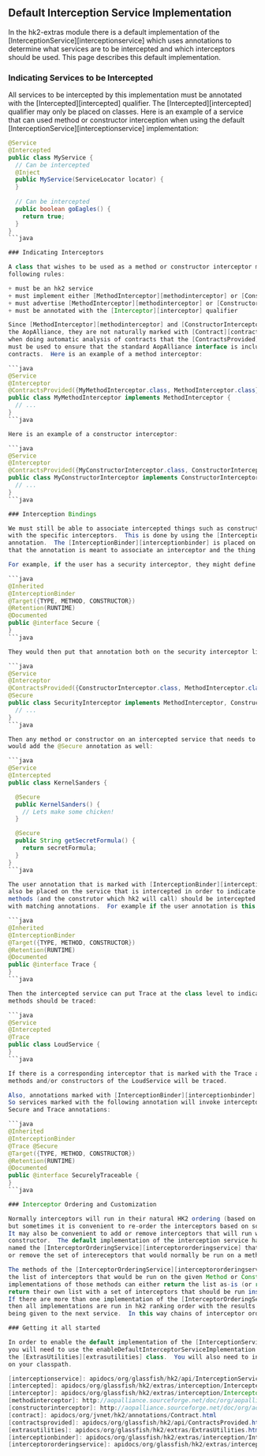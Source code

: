 ## Default Interception Service Implementation

In the hk2-extras module there is a default implementation of the [InterceptionService][interceptionservice] which
uses annotations to determine what services are to be intercepted and which interceptors should
be used.  This page describes this default implementation.

### Indicating Services to be Intercepted

All services to be intercepted by this implementation must be annotated with the
[Intercepted][intercepted] qualifier.  The [Intercepted][intercepted] qualifier may
only be placed on classes.  Here is an example of a service that can used method or
constructor interception when using the default [InterceptionService][interceptionservice]
implementation:

```java
@Service
@Intercepted
public class MyService {
  // Can be intercepted
  @Inject
  public MyService(ServiceLocator locator) {
  }
  
  // Can be intercepted
  public boolean goEagles() {
    return true;
  }
}
```java

### Indicating Interceptors

A class that wishes to be used as a method or constructor interceptor must adhere to the
following rules:

+ must be an hk2 service
+ must implement either [MethodInterceptor][methodinterceptor] or [ConstructorInterceptor][constructorinterceptor]
+ must advertise [MethodInterceptor][methodinterceptor] or [ConstructorInterceptor][constructorinterceptor] as one of its contracts
+ must be annotated with the [Interceptor][interceptor] qualifier

Since [MethodInterceptor][methodinterceptor] and [ConstructorInterceptor][constructorinterceptor] are API from
the AopAlliance, they are not naturally marked with [Contract][contract].  Therefore it is often the case
when doing automatic analysis of contracts that the [ContractsProvided][contractsprovided] annotation
must be used to ensure that the standard AopAlliance interface is included in the set of
contracts.  Here is an example of a method interceptor:

```java
@Service
@Interceptor
@ContractsProvided({MyMethodInterceptor.class, MethodInterceptor.class})
public class MyMethodInterceptor implements MethodInterceptor {
  // ...
}
```java

Here is an example of a constructor interceptor:

```java
@Service
@Interceptor
@ContractsProvided({MyConstructorInterceptor.class, ConstructorInterceptor.class})
public class MyConstructorInterceptor implements ConstructorInterceptor {
  // ...
}
```java

### Interception Bindings

We must still be able to associate intercepted things such as constructors and methods of intercepted services
with the specific interceptors.  This is done by using the [InterceptionBinder][interceptionbinder]
annotation.  The [InterceptionBinder][interceptionbinder] is placed on user defined annotations to indicate
that the annotation is meant to associate an interceptor and the thing to be intercepted.

For example, if the user has a security interceptor, they might define their annotation like this:

```java
@Inherited
@InterceptionBinder
@Target({TYPE, METHOD, CONSTRUCTOR})
@Retention(RUNTIME)
@Documented
public @interface Secure {
}
```java

They would then put that annotation both on the security interceptor like so:

```java
@Service
@Interceptor
@ContractsProvided({ConstructorInterceptor.class, MethodInterceptor.class})
@Secure
public class SecurityInterceptor implements MethodInterceptor, ConstructorInterceptor {
  // ...
}
```java

Then any method or constructor on an intercepted service that needs to be secure
would add the @Secure annotation as well:

```java
@Service
@Intercepted
public class KernelSanders {

  @Secure
  public KernelSanders() {
    // Lets make some chicken!
  }

  @Secure
  public String getSecretFormula() {
    return secretFormula;
  }
}
```java

The user annotation that is marked with [InterceptionBinder][interceptionbinder] can
also be placed on the service that is intercepted in order to indicate that all
methods (and the construtor which hk2 will call) should be intercepted by interceptors
with matching annotations.  For example if the user annotation is this:

```java
@Inherited
@InterceptionBinder
@Target({TYPE, METHOD, CONSTRUCTOR})
@Retention(RUNTIME)
@Documented
public @interface Trace {
}
```java

Then the intercepted service can put Trace at the class level to indicate that all
methods should be traced:

```java
@Service
@Intercepted
@Trace
public class LoudService {
}
```java

If there is a corresponding interceptor that is marked with the Trace annotation then all
methods and/or constructors of the LoudService will be traced.

Also, annotations marked with [InterceptionBinder][interceptionbinder] are transitive.
So services marked with the following annotation will invoke interceptors with both the
Secure and Trace annotations:

```java
@Inherited
@InterceptionBinder
@Trace @Secure
@Target({TYPE, METHOD, CONSTRUCTOR})
@Retention(RUNTIME)
@Documented
public @interface SecurelyTraceable {
}
```java

### Interceptor Ordering and Customization

Normally interceptors will run in their natural HK2 ordering (based on Rank and serivce/locator id)
but sometimes it is convenient to re-order the interceptors based on some external configuration. 
It may also be convenient to add or remove interceptors that will run with some method or
constructor.  The default implementation of the interception service has defined its own plugin service
named the [InterceptorOrderingService][interceptororderingservice] that allows users to add, modify
or remove the set of intereceptors that would normally be run on a method or constructor.

The methods of the [InterceptorOrderingService][interceptororderingservice] are supplied with
the list of interceptors that would be run on the given Method or Constructor.  The
implementations of those methods can either return the list as-is (or return null) or they can
return their own list with a set of interceptors that should be run instead (and in what order).
If there are more than one implementation of the [InterceptorOrderingService][interceptororderingservice]
then all implementations are run in hk2 ranking order with the results of the previous service
being given to the next service.  In this way chains of interceptor ordering modifiers can be used together.

### Getting it all started

In order to enable the default implementation of the [InterceptionService][interceptionservice]
you will need to use the enableDefaultInterceptorServiceImplementation method of
the [ExtrasUtilities][extrasutilities] class.  You will also need to include the hk2-extras module
on your classpath.

[interceptionservice]: apidocs/org/glassfish/hk2/api/InterceptionService.html
[intercepted]: apidocs/org/glassfish/hk2/extras/interception/Intercepted.html
[interceptor]: apidocs/org/glassfish/hk2/extras/interception/Interceptor.html
[methodinterceptor]: http://aopalliance.sourceforge.net/doc/org/aopalliance/intercept/MethodInterceptor.html
[constructorinterceptor]: http://aopalliance.sourceforge.net/doc/org/aopalliance/intercept/ConstructorInterceptor.html
[contract]: apidocs/org/jvnet/hk2/annotations/Contract.html
[contractsprovided]: apidocs/org/glassfish/hk2/api/ContractsProvided.html
[extrasutilities]: apidocs/org/glassfish/hk2/extras/ExtrasUtilities.html
[interceptionbinder]: apidocs/org/glassfish/hk2/extras/interception/InterceptionBinder.html
[interceptororderingservice]: apidocs/org/glassfish/hk2/extras/interception/InterceptorOrderingService.html
